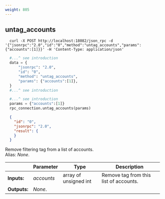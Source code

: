 ```yaml
---
weight: 805
---
```


## **untag_accounts**

```shell
  curl -X POST http://localhost:18082/json_rpc -d '{"jsonrpc":"2.0","id":"0","method":"untag_accounts","params":{"accounts":[1]}}' -H 'Content-Type: application/json'
```
```python
  #...^ see introduction
  data = {
      "jsonrpc": "2.0",
      "id": "0",
      "method": "untag_accounts",
      "params": {"accounts":[1]},
  }
  #...^ see introduction
```
```py
  #...^ see introduction
  params = {"accounts":[1]}
  rpc_connection.untag_accounts(params)
```
```json
  {
    "id": "0",
    "jsonrpc": "2.0",
    "result": {
    }
  }
```
Remove filtering tag from a list of accounts.  
Alias: *None*.  

|             | Parameter  | Type                  | Description
| ---         | ---        | ---                   | ---
|**Inputs:**  | *accounts* | array of unsigned int | Remove tag from this list of accounts.
|**Outputs:** | *None*.    |                       |